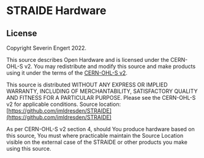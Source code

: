 # STRAIDE Hardware

## License
Copyright Severin Engert 2022.

This source describes Open Hardware and is licensed under the CERN-OHL-S v2.
You may redistribute and modify this source and make products using it
under the terms of the [CERN-OHL-S v2](https://ohwr.org/cern_ohl_s_v2.txt).

This source is distributed WITHOUT ANY EXPRESS OR IMPLIED WARRANTY, INCLUDING OF MERCHANTABILITY, SATISFACTORY QUALITY AND FITNESS FOR A PARTICULAR PURPOSE. Please see the CERN-OHL-S v2 for applicable conditions.
Source location: [https://github.com/imldresden/STRAIDE](https://github.com/imldresden/STRAIDE)

As per CERN-OHL-S v2 section 4, should You produce hardware based on this source, You must where practicable maintain the Source Location visible on the external case of the STRAIDE or other products you make using this source.